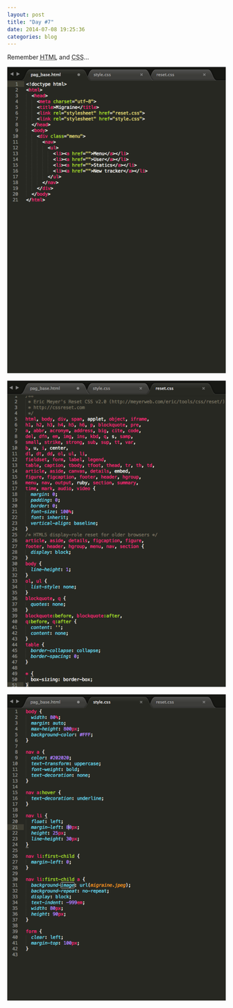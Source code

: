 ```yaml
---
layout: post
title: "Day #7"
date: 2014-07-08 19:25:36
categories: blog
---
```


Remember <abbr title="HyperText Markup Language">HTML</abbr> and <abbr title="Cascading Style Sheets">CSS</abbr>...

![yo](/images/html.png)

![yo](/images/reset.png)

![yo](/images/style.png)
